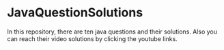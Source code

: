 # JavaQuestionSolutions
In this repository, there are ten java questions and their solutions. Also you can reach their video solutions by clicking the youtube links.

